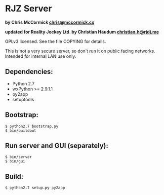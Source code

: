 # RJZ Server

**by Chris McCormick <chris@mccormick.cx>**

**updated for Reality Jockey Ltd. by Christian Haudum <christian.h@rjdj.me>**

GPLv3 licensed. See the file COPYING for details.

This is not a very secure server, so don't run it on public facing networks. Intended for internal LAN use only.

## Dependencies:

  - Python 2.7
  - wxPython >= 2.9.1.1
  - py2app
  - setuptools

## Bootstrap:

    $ python2.7 bootstrap.py
    $ bin/buildout

## Run server and GUI (separately):

    $ bin/server
    $ bin/gui

## Build:

    $ python2.7 setup.py py2app
